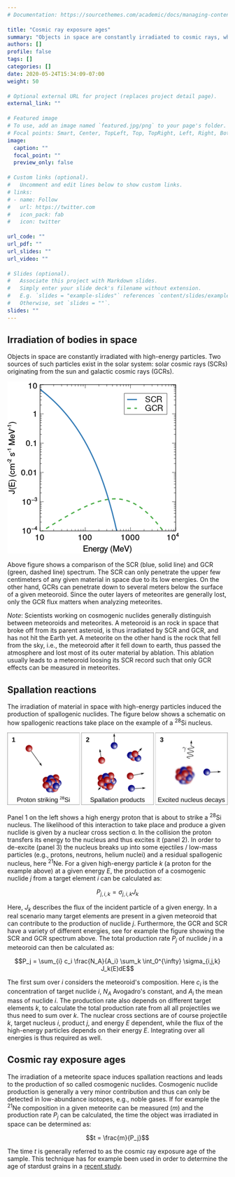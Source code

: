 ```yaml
---
# Documentation: https://sourcethemes.com/academic/docs/managing-content/

title: "Cosmic ray exposure ages"
summary: "Objects in space are constantly irradiated to cosmic rays, which induce nuclear reactions. Measuring these reactions allows the determination of the cosmic ray exposure ages for meteorites and stardust grains."
authors: []
profile: false
tags: []
categories: []
date: 2020-05-24T15:34:09-07:00
weight: 50

# Optional external URL for project (replaces project detail page).
external_link: ""

# Featured image
# To use, add an image named `featured.jpg/png` to your page's folder.
# Focal points: Smart, Center, TopLeft, Top, TopRight, Left, Right, BottomLeft, Bottom, BottomRight.
image:
  caption: ""
  focal_point: ""
  preview_only: false

# Custom links (optional).
#   Uncomment and edit lines below to show custom links.
# links:
# - name: Follow
#   url: https://twitter.com
#   icon_pack: fab
#   icon: twitter

url_code: ""
url_pdf: ""
url_slides: ""
url_video: ""

# Slides (optional).
#   Associate this project with Markdown slides.
#   Simply enter your slide deck's filename without extension.
#   E.g. `slides = "example-slides"` references `content/slides/example-slides.md`.
#   Otherwise, set `slides = ""`.
slides: ""
---
```


## Irradiation of bodies in space

Objects in space are constantly irradiated with high-energy particles. Two sources of such particles exist in the solar system: solar cosmic rays (SCRs) originating from the sun and galactic cosmic rays (GCRs).

![SCR and GCR Spectrum](/img/projects/cosnucs/scr_gcr.png)

Above figure shows a comparison of the SCR (blue, solid line) and GCR (green, dashed line) spectrum. The SCR can only penetrate the upper few centimeters of any given material in space due to its low energies. On the other hand, GCRs can penetrate down to several meters below the surface of a given meteoroid. Since the outer layers of meteorites are generally lost, only the GCR flux matters when analyzing meteorites.

*Note*: Scientists working on cosmogenic nuclides generally distinguish between meteoroids and meteorites. A meteoroid is an rock in space that broke off from its parent asteroid, is thus irradiated by SCR and GCR, and has not hit the Earth yet. A meteorite on the other hand is the rock that fell from the sky, i.e., the meteoroid after it fell down to earth, thus passed the atmosphere and lost most of its outer material by ablation. This ablation usually leads to a meteoroid loosing its SCR record such that only GCR effects can be measured in meteorites.

## Spallation reactions

The irradiation of material in space with high-energy particles induced the production of spallogenic nuclides. The figure below shows a schematic on how spallogenic reactions take place on the example of a <sup>28</sup>Si nucleus. 

![Spallation Schematic](/img/projects/cosnucs/spallation_schematic.png)

Panel 1 on the left shows a high energy proton that is about to strike a <sup>28</sup>Si nucleus. The likelihood of this interaction to take place and produce a given nuclide is given by a nuclear cross section σ. In the collision the proton transfers its energy to the nucleus and thus excites it (panel 2). In order to de-excite (panel 3) the nucleus breaks up into some ejectiles / low-mass particles (e.g., protons, neutrons, helium nuclei) and a residual spallogenic nucleus, here <sup>21</sup>Ne. For a given high-energy particle *k* (a proton for the example above) at a given energy *E*, the production of a cosmogenic nuclide *j* from a target element *i* can be calculated as:

$$P_{j,i,k} = \sigma_{j,i,k} J_k$$

Here, *J<sub>k</sub>* describes the flux of the incident particle of a given energy. In a real scenario many target elements are present in a given meteoroid that can contribute to the production of nuclide *j*. Furthermore, the GCR and SCR have a variety of different energies, see for example the figure showing the SCR and GCR spectrum above. The total production rate *P<sub>j</sub>* of nuclide *j* in a meteoroid can then be calculated as:

$$P_j = \sum_{i} c_i \frac{N_A}{A_i} \sum_k \int_0^{\infty} \sigma_{i,j,k} J_k(E)dE$$

The first sum over *i* considers the meteoroid's composition. Here *c<sub>i</sub>* is the concentration of target nuclide *i*, *N<sub>A</sub>* Avogadro's constant, and *A<sub>i</sub>* the mean mass of nuclide *i*. The production rate also depends on different target elements *k*, to calculate the total production rate from all all projectiles we thus need to sum over *k*. The nuclear cross sections are of course projectile *k*, target nucleus *i*, product *j*, and energy *E* dependent, while the flux of the high-energy particles depends on their energy *E*. Integrating over all energies is thus required as well.

## Cosmic ray exposure ages

The irradiation of a meteorite space induces spallation reactions and leads to the production of so called cosmogenic nuclides. Cosmogenic nuclide production is generally a very minor contribution and thus can only be detected in low-abundance isotopes, e.g., noble gases. If for example the <sup>21</sup>Ne composition in a given meteorite can be measured (*m*) and the production rate *P<sub>j</sub>* can be calculated, the time the object was irradiated in space can be determined as:

$$t = \frac{m}{P_j}$$

The time *t* is generally referred to as the cosmic ray exposure age of the sample. This technique has for example been used in order to determine the age of stardust grains in a <a href="https://doi.org/10.1073/pnas.1904573117" target="_blank">recent study</a>.